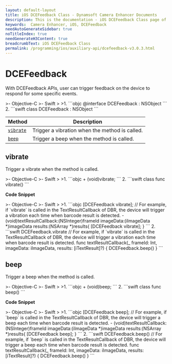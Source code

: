 ```yaml
---
layout: default-layout
title: iOS DCEFeedback Class - Dynamsoft Camera Enhancer Documents
description: This is the documentation - iOS DCEFeedback Class page of Dynamsoft Camera Enhancer.
keywords:  Camera Enhancer, iOS, DCEFeedback
needAutoGenerateSidebar: true
noTitleIndex: true
needGenerateH3Content: true
breadcrumbText: iOS DCEFeedback Class
permalink: /programming/ios/auxiliary-api/dcefeedback-v3.0.3.html
---
```


# DCEFeedback

With DCEFeedback APIs, user can trigger feedback on the device to respond for some specific events.

<div class="sample-code-prefix"></div>
>- Objective-C
>- Swift
>
>1. 
```objc
@interface DCEFeedback : NSObject
```
2. 
```swift
class DCEFeedback : NSObject
```

| Method | Description |
| ------ | ----------- |
| [`vibrate`](#vibrate) | Trigger a vibration when the method is called. |
| [`beep`](#beep) | Trigger a beep when the method is called. |

## vibrate

Trigger a vibrate when the method is called.

<div class="sample-code-prefix"></div>
>- Objective-C
>- Swift
>
>1. 
```objc
+ (void)vibrate;
```
2. 
```swift
class func vibrate()
```

**Code Snippet**

<div class="sample-code-prefix"></div>
>- Objective-C
>- Swift
>
>1. 
```objc
[DCEFeedback vibrate];
// For example, if `vibrate` is called in the TextResultCallback of DBR, the device will trigger a vibration each time when barcode result is detected.
- (void)textResultCallback:(NSInteger)frameId imageData:(iImageData *)imageData results:(NSArray<iTextResult *> *)results{
   [DCEFeedback vibrate];
}
```
2. 
```swift
DCEFeedback.vibrate
// For example, if `vibrate` is called in the TextResultCallback of DBR, the device will trigger a vibration each time when barcode result is detected.
func textResultCallback(_ frameId: Int, imageData: iImageData, results: [iTextResult]?) {
   DCEFeedback.beep()
}
```

## beep

Trigger a beep when the method is called.

<div class="sample-code-prefix"></div>
>- Objective-C
>- Swift
>
>1. 
```objc
+ (void)beep;
```
2. 
```swift
class func beep()
```

**Code Snippet**

<div class="sample-code-prefix"></div>
>- Objective-C
>- Swift
>
>1. 
```objc
[DCEFeedback beep];
// For example, if `beep` is called in the TextResultCallback of DBR, the device will trigger a beep each time when barcode result is detected.
- (void)textResultCallback:(NSInteger)frameId imageData:(iImageData *)imageData results:(NSArray<iTextResult *> *)results{
   [DCEFeedback beep];
}
```
2. 
```swift
DCEFeedback.beep()
// For example, if `beep` is called in the TextResultCallback of DBR, the device will trigger a beep each time when barcode result is detected.
func textResultCallback(_ frameId: Int, imageData: iImageData, results: [iTextResult]?) {
   DCEFeedback.beep()
}
```
